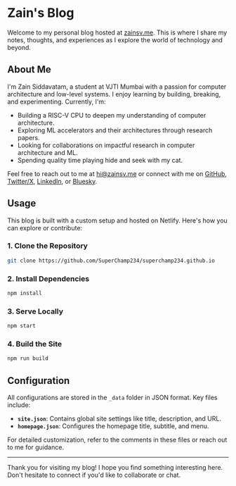 # Zain's Blog
Welcome to my personal blog hosted at [zainsv.me](https://zainsv.me). This is where I share my notes, thoughts, and experiences as I explore the world of technology and beyond.

## About Me
I'm Zain Siddavatam, a student at VJTI Mumbai with a passion for computer architecture and low-level systems. I enjoy learning by building, breaking, and experimenting. Currently, I'm:

- Building a RISC-V CPU to deepen my understanding of computer architecture.
- Exploring ML accelerators and their architectures through research papers.
- Looking for collaborations on impactful research in computer architecture and ML.
- Spending quality time playing hide and seek with my cat.

Feel free to reach out to me at [hi@zainsv.me](mailto:hi@zainsv.me) or connect with me on [GitHub](https://github.com/superchamp234), [Twitter/X](https://x.com/ZSiddavatam), [LinkedIn](https://www.linkedin.com/in/zain-siddavatam), or [Bluesky](https://bsky.app/profile/zainsv.me).

## Usage
This blog is built with a custom setup and hosted on Netlify. Here's how you can explore or contribute:

### 1. Clone the Repository
```bash
git clone https://github.com/SuperChamp234/superchamp234.github.io
```

### 2. Install Dependencies
```bash
npm install
```

### 3. Serve Locally
```bash
npm start
```

### 4. Build the Site
```bash
npm run build
```

## Configuration
All configurations are stored in the `_data` folder in JSON format. Key files include:

- **`site.json`**: Contains global site settings like title, description, and URL.
- **`homepage.json`**: Configures the homepage title, subtitle, and menu.

For detailed customization, refer to the comments in these files or reach out to me for guidance.

---

Thank you for visiting my blog! I hope you find something interesting here. Don't hesitate to connect if you'd like to collaborate or chat.
